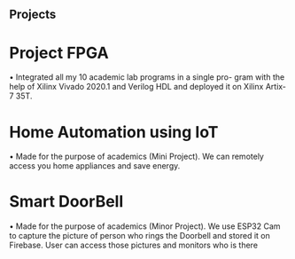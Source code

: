 ## Projects
# Project FPGA
• Integrated all my 10 academic lab programs in a single pro-
gram with the help of Xilinx Vivado 2020.1 and Verilog HDL
and deployed it on Xilinx Artix-7 35T.
# Home Automation using IoT
• Made for the purpose of academics (Mini Project). We can
remotely access you home appliances and save energy.
# Smart DoorBell
• Made for the purpose of academics (Minor Project). We use
ESP32 Cam to capture the picture of person who rings the
Doorbell and stored it on Firebase. User can access those
pictures and monitors who is there
